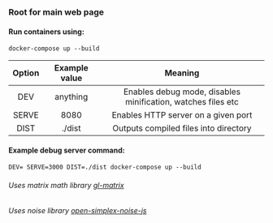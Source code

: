 ### Root for main web page

#### Run containers using:

`docker-compose up --build`

| Option | Example value |                           Meaning                            |
| :----: | :-----------: | :----------------------------------------------------------: |
|  DEV   |   anything    | Enables debug mode, disables minification, watches files etc |
| SERVE  |     8080      |             Enables HTTP server on a given port              |
|  DIST  |    ./dist     |            Outputs compiled files into directory             |

#### Example debug server command:

`DEV= SERVE=3000 DIST=./dist docker-compose up --build`

###### Uses matrix math library [gl-matrix](https://github.com/toji/gl-matrix)

###### Uses noise library [open-simplex-noise-js](https://github.com/joshforisha/open-simplex-noise-js)
